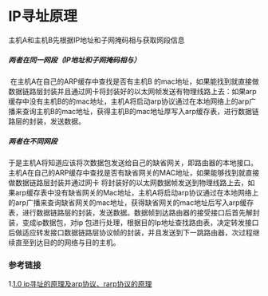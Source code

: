# IP寻址原理

主机A和主机B先根据IP地址和子网掩码相与获取网段信息

##### 两者在同一网段（IP地址和子网掩码相与）

​	在主机A在自己的ARP缓存中查找是否有主机B 的mac地址，如果能找到就直接做数据链路层封装并且通过网卡将封装好的以太网帧发送有物理线路上去：如果arp缓存中没有主机B的的mac地址，主机A将启动arp协议通过在本地网络上的arp广播来查询主机B的mac地址，获得主机B的mac地址厚写入arp缓存表，进行数据链路层的封装，发送数据。

##### 两者在不同网段

​	于是主机A将知道应该将次数据包发送给自己的缺省网关，即路由器的本地接口。主机A在自己的ARP缓存中查找是否有缺省网关的MAC地址，如果能够找到就直接做数据链路层封装并通过网卡 将封装好的以太网数据帧发送到物理线路上去，如果arp缓存表中没有缺省网关的Mac地址，主机A将启动arp协议通过在本地网络上的arp广播来查询缺省网关的mac地址，获得缺省网关的mac地址后写入arp缓存表，进行数据链路层的封装，发送数据。数据帧到达路由器的接受接口后首先解封装，变成ip数据包，对ip 包进行处理，根据目的Ip地址查找路由表，决定转发接口后做适应转发接口数据链路层协议帧的封装，并且发送到下一跳路由器，次过程继续直至到达目的的网络与目的主机。

### 参考链接

1.[1.0 ip寻址的原理及arp协议、rarp协议的原理](https://github.com/zhangwei22/zhangwei.blogs/wiki/1.0-ip%E5%AF%BB%E5%9D%80%E7%9A%84%E5%8E%9F%E7%90%86%E5%8F%8Aarp%E5%8D%8F%E8%AE%AE%E3%80%81rarp%E5%8D%8F%E8%AE%AE%E7%9A%84%E5%8E%9F%E7%90%86)

